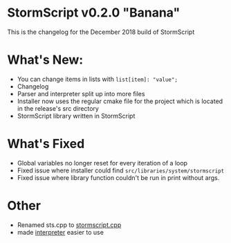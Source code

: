 # StormScript v0.2.0 "Banana"
This is the changelog for the December 2018 build of StormScript

# What's New:
* You can change items in lists with `list[item]: "value";`
* Changelog
* Parser and interpreter split up into more files
* Installer now uses the regular cmake file for the project which is located in the release's src directory
* StormScript library written in StormScript

# What's Fixed
* Global variables no longer reset for every iteration of a loop
* Fixed issue where installer could find `src/libraries/system/stormscript`
* Fixed issue where library function couldn't be run in print without args.

# Other
* Renamed sts.cpp to [stormscript.cpp](/core/stormscript.cpp)
* made [interpreter](/interpreter/exec/cpp) easier to use